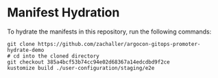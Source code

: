 # Manifest Hydration

To hydrate the manifests in this repository, run the following commands:

```shell
git clone https://github.com/zachaller/argocon-gitops-promoter-hydrate-demo
# cd into the cloned directory
git checkout 385a4bcf53b74cc94e02d68367a14edcdbd9f2ce
kustomize build ./user-configuration/staging/e2e
```
